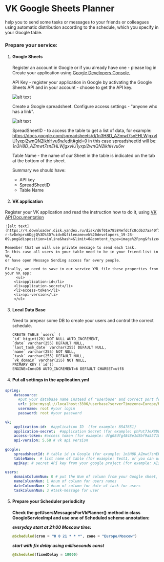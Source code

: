 <h1> VK Google Sheets Planner </h1>

<p> help you to send some tasks or messages to your friends or colleagues using automatic distribution 
according to the schedule, which you specify in your Google table.</p>

<h3>Prepare your service:</h3> 

1.  <h4>Google Sheets</h4>
    Register an account in Google or if you already have one - please log in
    Create your application using 
    <a href="https://console.developers.google.com"> Google Developers Console. </a>
    
    API Key - register your application in Google by activating the Google Sheets API and 
    in your account - choose to get the API key.
   
    ![alt text](https://3.downloader.disk.yandex.ru/disk/cc1a321abc8960c5a7f4effcb255b5915e7a20b10424b5c5b972e711fb662855/59fb7803/PcVKaV0E5tQ2noQ5gYGlGBDVxGCWL2J6vT5HYWj2w5eAjH-p4AIZuShZPOkcWdx-yYpQr3ompQLHP5tCYlL8Mg%3D%3D?uid=0&filename=api%20key.png&disposition=inline&hash=&limit=0&content_type=image%2Fpng&fsize=46462&hid=8c430edc7c2961dc76929ff89343ff67&media_type=image&tknv=v2&etag=c68f8e07390b9fce1daeb7aa0e8d1db4)

    Create a Google spreadsheet. Configure access settings - "anyone who has a link".
    
    ![alt text](https://3.downloader.disk.yandex.ru/disk/e8153e1b9b8c7964c6dd8d5ef31b421cc77676a7993413f5aae64672f2767efc/59fb77cf/PcVKaV0E5tQ2noQ5gYGlGGoMkOYDwOp9DK1ZJe8SMgWTm3jPtu8pMcfpRG6UpH4QUd8ENCQ4ANqy_9234IYxJw%3D%3D?uid=0&filename=google%20sheet%20for%20git.png&disposition=inline&hash=&limit=0&content_type=image%2Fpng&fsize=62554&hid=e9df44c3e78d8f5fff294d299b5614b8&media_type=image&tknv=v2&etag=e0e6aa26c7c9b28eb3e2053fcba5cabc)
    
    SpreadSheetID - to access the table to get a list of data, for example:
    https://docs.google.com/spreadsheets/d/1n3H8D_AZmwt7snEHLWjgxvIU1yxpl2wnQN2lkhHvu6w/edit#gid=0
    in this case spreadsheetId will be: <i>1n3H8D_AZmwt7snEHLWjgxvIU1yxpl2wnQN2lkhHvu6w</i>
   
    Table Name - the name of our Sheet in the table is indicated on the tab at the bottom of the sheet.
    
    Summary we should have:
    <ul>
    <li> API key</li>
    <li> SpreadSheetID</li>
    <li> Table Name</li>
    </ul>
    
2.  <h4>VK application</h4>
   Register your VK application and read the instruction how to do it, using
    <a href="https://vk.com/dev/manuals"> VK API Documentation</a>
    
    ![alt text](https://4.downloader.disk.yandex.ru/disk/d6f01e78584efdcfc8cd637aa40f14d77c9f04b22186ea68662ae018bbf87080/59fb7ff8/PcVKaV0E5tQ2noQ5gYGlGNShcZPI61i1HnkyYnNzFl_luHRjGasGaKrbtmyB7wvmSv4w3u-r-SvDekprx6DgjQ%3D%3D?uid=0&filename=vk%20developers_19-28-09.png&disposition=inline&hash=&limit=0&content_type=image%2Fpng&fsize=66235&hid=122b9944a6a67c194720d896f625e642&media_type=image&tknv=v2&etag=5584d5d11a77e0e25cfce8dd766ef6fe)
    
    Remember that we will use private message to send each task. 
    In this case all users in your table need to be in your friend-list in VK, 
    or have open Message Sending access for every people.
    
    Finally, we need to save in our service YML file these properties from your VK app:
         <ul>
        <li>application-id</li>
        <li>application-secret</li>
        <li>access-token</li>
        <li>api-version</li>
        </ul>
    
3.  <h4>Local Data Base</h4>

    Need to prepear some DB to create your users and control the correct schedule.
    ```mysql
    CREATE TABLE `users` (
    `id` bigint(20) NOT NULL AUTO_INCREMENT,
    `date` varchar(255) DEFAULT NULL,
    `last_task_date` varchar(255) DEFAULT NULL,
    `name` varchar(255) NOT NULL,
    `task` varchar(255) DEFAULT NULL,
    `vk_domain` varchar(255) NOT NULL,
    PRIMARY KEY (`id`))
    ENGINE=InnoDB AUTO_INCREMENT=6 DEFAULT CHARSET=utf8
    ```
4. <h4>Put all settings in the application.yml<h4>
  ```yaml
  spring:
      datasource:
        #put your database name instead of "userbase" and correct port for your localhost
        url: jdbc:mysql://localhost:3306/userbase?serverTimezone=Europe/Moscow&verifyServerCertificate=false&useSSL=true
        username: root #your login
        password: root #your password
     
  vk:
      application-id:  #application ID  (for example: 8547651)
      application-secret:  #application Secret (for example: phPut7JeX8DLfpKfGHiZ) 
      access-token: #access token (for example: dfg68dfg4848e1d8bf9a55718b21f4083da4r9y87rty846f5h935ae75ec0e3351ab654178f7y8)
      api-version: 5.68 # vk api version
   
  google:
      spreadsheetId: # table id in Google (for example: 1n3H8D_AZmwt7snEHLWjgxvIU1yxpl2wnQN2lkhHvu6w)
      tableName:  # list name of table (for example: Test1, or you can use Range like A1:E4)
      apiKey: # secret API key from your google project (for example: AIzaSyDzZjamreSxO6MbsoW57OEd5i8hWS75ErE)
   
  users:
      domainColumnNum: 0 # put the Num of column from your Google sheet, when you want to save the VK domain of each users
      nameColumnNum: 1 #num of column for users names
      dateColumnNum: 2 #num of column for date of task for users
      taskColumnNum: 3 #task-message for user
  ```
    
5.  <h4>Prepare your Scheduler periodicity<h4> 
  
    Check the getUsersMessagesForVkPlanner() method in class GoogleServiceImpl and use one of Scheduled scheme annotation:
  
    <i>everyday start at 21:00 Moscow time:</i>
    ```java
    @Scheduled(cron = "0 0 21 * * *", zone = "Europe/Moscow")
    ```
    <i>start with fix delay using milliseconds const</i>
    ```java
    @Scheduled(fixedDelay = 10000)
    ```

      
